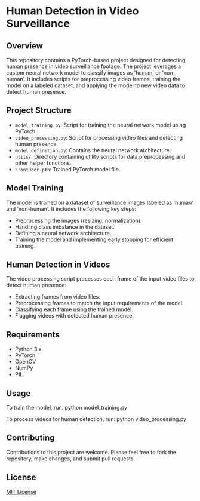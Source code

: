 # Human Detection in Video Surveillance

## Overview
This repository contains a PyTorch-based project designed for detecting human presence in video surveillance footage. The project leverages a custom neural network model to classify images as 'human' or 'non-human'. It includes scripts for preprocessing video frames, training the model on a labeled dataset, and applying the model to new video data to detect human presence.

## Project Structure
- `model_training.py`: Script for training the neural network model using PyTorch.
- `video_processing.py`: Script for processing video files and detecting human presence.
- `model_definition.py`: Contains the neural network architecture.
- `utils/`: Directory containing utility scripts for data preprocessing and other helper functions.
- `FrontDoor.pth`: Trained PyTorch model file.

## Model Training
The model is trained on a dataset of surveillance images labeled as 'human' and 'non-human'. It includes the following key steps:
- Preprocessing the images (resizing, normalization).
- Handling class imbalance in the dataset.
- Defining a neural network architecture.
- Training the model and implementing early stopping for efficient training.

## Human Detection in Videos
The video processing script processes each frame of the input video files to detect human presence:
- Extracting frames from video files.
- Preprocessing frames to match the input requirements of the model.
- Classifying each frame using the trained model.
- Flagging videos with detected human presence.

## Requirements
- Python 3.x
- PyTorch
- OpenCV
- NumPy
- PIL

## Usage
To train the model, run:
python model_training.py

To process videos for human detection, run:
python video_processing.py


## Contributing
Contributions to this project are welcome. Please feel free to fork the repository, make changes, and submit pull requests.

## License
[MIT License](LICENSE)
